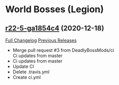 # <DBM> World Bosses (Legion)

## [r22-5-ga1854c4](https://github.com/DeadlyBossMods/DBM-Legion/tree/a1854c407cc63164eec8b8e67cd2703731d27e4d) (2020-12-18)
[Full Changelog](https://github.com/DeadlyBossMods/DBM-Legion/compare/r22...a1854c407cc63164eec8b8e67cd2703731d27e4d) [Previous Releases](https://github.com/DeadlyBossMods/DBM-Legion/releases)

- Merge pull request #3 from DeadlyBossMods/ci  
    Ci updates from master  
- Ci updates from master  
- Update CI  
- Delete .travis.yml  
- Create ci.yml  